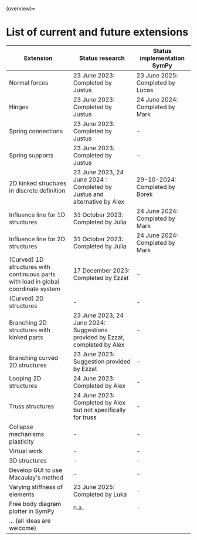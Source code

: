 (overview)=
# List of current and future extensions


|    Extension                                    | Status research              | Status implementation SymPy |
|-------------------------------------------------|---------------------------------|-----------------------------|
|     Normal forces                               | 23 June 2023: Completed by Justus                   | 23 June 2025: Completed by Lucas                         |
|     Hinges                                      | 23 June 2023: Completed by Justus                  | 24 June 2024: Completed by Mark            |
|     Spring connections                          | 23 June 2023: Completed by Justus                  | -                           |
|     Spring supports                             | 23 June 2023: Completed by Justus                  | -                           |
|     2D kinked structures in discrete definition | 23 June 2023, 24 June 2024 : Completed by Justus and alternative by Alex                |   29-10-2024: Completed by Borek        |
|     Influence line for 1D structures            | 31 October 2023: Completed by Julia                  | 24 June 2024: Completed by Mark |
|     Influence line for 2D structures            | 31 October 2023: Completed by Julia                   | 24 June 2024: Completed by Mark |
|     (Curved) 1D structures with continuous parts with load in global coordinate system          |  17 December 2023: Completed by Ezzat |  -                          |  
|     (Curved) 2D structures    |   -             |  -                          |
|     Branching 2D structures with kinked parts   | 23 June 2023, 24 June 2024: Suggestions provided by Ezzat, completed by Alex |  -                          |
|     Branching curved 2D structures              | 23 June 2023: Suggestion provided by Ezzat |   -                         |
|     Looping 2D structures                       | 24 June 2023: Completed by Alex             |  -                          |
|     Truss structures                            | 24 June 2023: Completed by Alex but not specifically for truss    |   -                         |
|     Collapse mechanisms plasticity              |  -             |   -                         |
|     Virtual work                                |  -              |   -                         |
|     3D structures                               |  -              |   -                         |
|     Develop GUI to use Macaulay's method        |  -              |   -                         |
|     Varying stiffness of elements               | 23 June 2025: Completed by Luka | - |
|     Free body diagram plotter in SymPy          | n.a.            | - |
|     ... (all ideas are welcome)                 |   |   |
